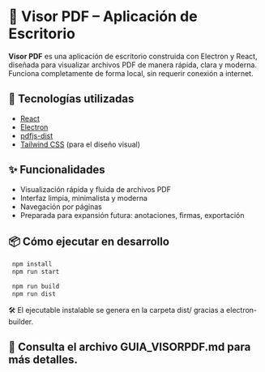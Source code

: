 # 📄 Visor PDF – Aplicación de Escritorio

**Visor PDF** es una aplicación de escritorio construida con Electron y React, diseñada para visualizar archivos PDF de manera rápida, clara y moderna. Funciona completamente de forma local, sin requerir conexión a internet.

## 🚀 Tecnologías utilizadas

- [React](https://reactjs.org/)
- [Electron](https://www.electronjs.org/)
- [pdfjs-dist](https://github.com/mozilla/pdfjs-dist)
- [Tailwind CSS](https://tailwindcss.com/) (para el diseño visual)

## ✨ Funcionalidades

- Visualización rápida y fluida de archivos PDF  
- Interfaz limpia, minimalista y moderna  
- Navegación por páginas  
- Preparada para expansión futura: anotaciones, firmas, exportación

## 📦 Cómo ejecutar en desarrollo

```bash
 npm install
 npm run start
```

```bash
 npm run build
 npm run dist
```

🛠️ El ejecutable instalable se genera en la carpeta dist/ gracias a electron-builder.

## 📘 Consulta el archivo GUIA_VISORPDF.md para más detalles.